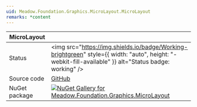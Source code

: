 ```yaml
---
uid: Meadow.Foundation.Graphics.MicroLayout.MicroLayout
remarks: *content
---
```


| MicroLayout | |
|--------|--------|
| Status | <img src="https://img.shields.io/badge/Working-brightgreen" style={{ width: "auto", height: "-webkit-fill-available" }} alt="Status badge: working" /> |
| Source code | [GitHub](https://github.com/WildernessLabs/Meadow.Foundation/tree/main/Source/Meadow.Foundation.Libraries_and_Frameworks/Graphics.MicroLayout) |
| NuGet package | <a href="https://www.nuget.org/packages/Meadow.Foundation.Graphics.MicroLayout/" target="_blank"><img src="https://img.shields.io/nuget/v/Meadow.Foundation.Graphics.MicroLayout.svg?label=Meadow.Foundation.Graphics.MicroLayout" alt="NuGet Gallery for Meadow.Foundation.Graphics.MicroLayout" /></a> |

